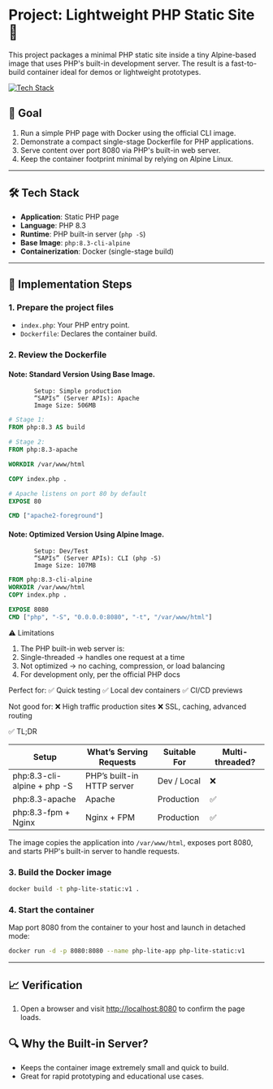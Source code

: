 # Project: Lightweight PHP Static Site 🐘

This project packages a minimal PHP static site inside a tiny Alpine-based image that uses PHP's built-in development server. The result is a fast-to-build container ideal for demos or lightweight prototypes.

[![Tech Stack](https://skillicons.dev/icons?i=php,html,tailwind,docker)](https://skillicons.dev)

## 🎯 Goal

1. Run a simple PHP page with Docker using the official CLI image.
2. Demonstrate a compact single-stage Dockerfile for PHP applications.
3. Serve content over port 8080 via PHP's built-in web server.
4. Keep the container footprint minimal by relying on Alpine Linux.

---

## 🛠️ Tech Stack

- **Application**: Static PHP page
- **Language**: PHP 8.3
- **Runtime**: PHP built-in server (`php -S`)
- **Base Image**: `php:8.3-cli-alpine`
- **Containerization**: Docker (single-stage build)

---

## 📝 Implementation Steps

### 1. Prepare the project files

- `index.php`: Your PHP entry point.
- `Dockerfile`: Declares the container build.



### 2. Review the Dockerfile

#### Note: Standard Version Using Base Image.
           Setup: Simple production 
           “SAPIs” (Server APIs): Apache
           Image Size: 506MB

```dockerfile
# Stage 1:
FROM php:8.3 AS build

# Stage 2:
FROM php:8.3-apache 

WORKDIR /var/www/html

COPY index.php .

# Apache listens on port 80 by default
EXPOSE 80 

CMD ["apache2-foreground"]
```

#### Note: Optimized Version Using Alpine Image.
           Setup: Dev/Test
           “SAPIs” (Server APIs): CLI (php -S)
           Image Size: 107MB

```dockerfile
FROM php:8.3-cli-alpine
WORKDIR /var/www/html
COPY index.php .

EXPOSE 8080
CMD ["php", "-S", "0.0.0.0:8080", "-t", "/var/www/html"]
```

⚠️ Limitations

1. The PHP built-in web server is:
2. Single-threaded → handles one request at a time
3. Not optimized → no caching, compression, or load balancing
4. For development only, per the official PHP docs

Perfect for:
✅ Quick testing
✅ Local dev containers
✅ CI/CD previews

Not good for:
❌ High traffic production sites
❌ SSL, caching, advanced routing


✅ TL;DR

| Setup                        | What’s Serving Requests      | Suitable For    | Multi-threaded? |
|------------------------------|-----------------------------|-----------------|-----------------|
| php:8.3-cli-alpine + php -S  | PHP’s built-in HTTP server  | Dev / Local     | ❌              |
| php:8.3-apache               | Apache                      | Production      | ✅              |
| php:8.3-fpm + Nginx          | Nginx + FPM                 | Production      | ✅              |


The image copies the application into `/var/www/html`, exposes port 8080, and starts PHP's built-in server to handle requests.

### 3. Build the Docker image

```bash
docker build -t php-lite-static:v1 .
```

### 4. Start the container

Map port 8080 from the container to your host and launch in detached mode:

```bash
docker run -d -p 8080:8080 --name php-lite-app php-lite-static:v1
```

---

## 📈 Verification


1. Open a browser and visit [http://localhost:8080](http://localhost:8080) to confirm the page loads.



## 🔍 Why the Built-in Server?

- Keeps the container image extremely small and quick to build.
- Great for rapid prototyping and educational use cases.
